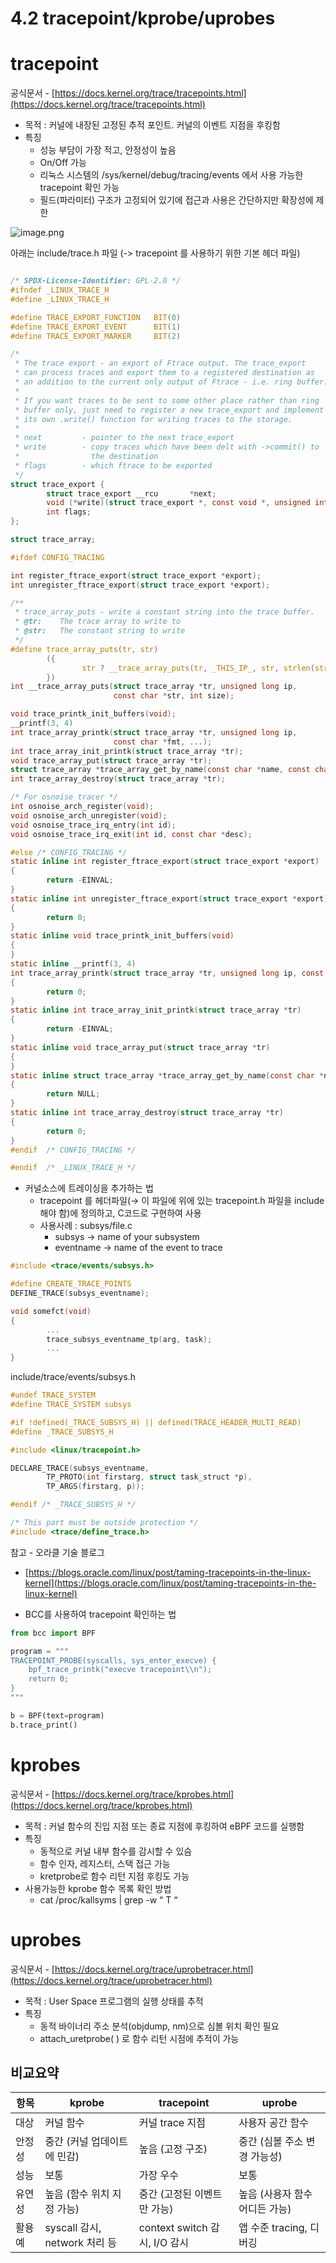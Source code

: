 # 4.2 tracepoint/kprobe/uprobes

# tracepoint

공식문서 - [https://docs.kernel.org/trace/tracepoints.html](https://docs.kernel.org/trace/tracepoints.html)

- 목적 : 커널에 내장된 고정된 추적 포인트. 커널의 이벤트 지점을 후킹함
- 특징
    - 성능 부담이 가장 적고, 안정성이 높음
    - On/Off 가능
    - 리눅스 시스템의 /sys/kernel/debug/tracing/events 에서 사용 가능한 tracepoint 확인 가능
    - 필드(파라미터) 구조가 고정되어 있기에 접근과 사용은 간단하지만 확장성에 제한

![image.png](resource/image.png)

아래는  include/trace.h 파일 (-> tracepoint 를 사용하기 위한 기본 헤더 파일)

```c

/* SPDX-License-Identifier: GPL-2.0 */
#ifndef _LINUX_TRACE_H
#define _LINUX_TRACE_H

#define TRACE_EXPORT_FUNCTION   BIT(0)
#define TRACE_EXPORT_EVENT      BIT(1)
#define TRACE_EXPORT_MARKER     BIT(2)

/*
 * The trace export - an export of Ftrace output. The trace_export
 * can process traces and export them to a registered destination as
 * an addition to the current only output of Ftrace - i.e. ring buffer.
 *
 * If you want traces to be sent to some other place rather than ring
 * buffer only, just need to register a new trace_export and implement
 * its own .write() function for writing traces to the storage.
 *
 * next         - pointer to the next trace_export
 * write        - copy traces which have been delt with ->commit() to
 *                the destination
 * flags        - which ftrace to be exported
 */
struct trace_export {
        struct trace_export __rcu       *next;
        void (*write)(struct trace_export *, const void *, unsigned int);
        int flags;
};

struct trace_array;

#ifdef CONFIG_TRACING

int register_ftrace_export(struct trace_export *export);
int unregister_ftrace_export(struct trace_export *export);

/**
 * trace_array_puts - write a constant string into the trace buffer.
 * @tr:    The trace array to write to
 * @str:   The constant string to write
 */
#define trace_array_puts(tr, str)                                       \
        ({                                                              \
                str ? __trace_array_puts(tr, _THIS_IP_, str, strlen(str)) : -1; \
        })
int __trace_array_puts(struct trace_array *tr, unsigned long ip,
                       const char *str, int size);

void trace_printk_init_buffers(void);
__printf(3, 4)
int trace_array_printk(struct trace_array *tr, unsigned long ip,
                       const char *fmt, ...);
int trace_array_init_printk(struct trace_array *tr);
void trace_array_put(struct trace_array *tr);
struct trace_array *trace_array_get_by_name(const char *name, const char *systems);
int trace_array_destroy(struct trace_array *tr);

/* For osnoise tracer */
int osnoise_arch_register(void);
void osnoise_arch_unregister(void);
void osnoise_trace_irq_entry(int id);
void osnoise_trace_irq_exit(int id, const char *desc);

#else /* CONFIG_TRACING */
static inline int register_ftrace_export(struct trace_export *export)
{
        return -EINVAL;
}
static inline int unregister_ftrace_export(struct trace_export *export)
{
        return 0;
}
static inline void trace_printk_init_buffers(void)
{
}
static inline __printf(3, 4)
int trace_array_printk(struct trace_array *tr, unsigned long ip, const char *fmt, ...)
{
        return 0;
}
static inline int trace_array_init_printk(struct trace_array *tr)
{
        return -EINVAL;
}
static inline void trace_array_put(struct trace_array *tr)
{
}
static inline struct trace_array *trace_array_get_by_name(const char *name, const char *systems)
{
        return NULL;
}
static inline int trace_array_destroy(struct trace_array *tr)
{
        return 0;
}
#endif  /* CONFIG_TRACING */

#endif  /* _LINUX_TRACE_H */
```

- 커널소스에 트레이싱을 추가하는 법
    - tracepoint 를 헤더파일(→ 이 파일에 위에 있는 tracepoint.h 파일을 include 해야 함)에 정의하고, C코드로 구현하여 사용
    - 사용사례 : subsys/file.c
        - subsys → name of your subsystem
        - eventname → name of the event to trace

```c
#include <trace/events/subsys.h>

#define CREATE_TRACE_POINTS
DEFINE_TRACE(subsys_eventname);

void somefct(void)
{
        ...
        trace_subsys_eventname_tp(arg, task); 
        ...
}
```

include/trace/events/subsys.h

```c
#undef TRACE_SYSTEM
#define TRACE_SYSTEM subsys

#if !defined(_TRACE_SUBSYS_H) || defined(TRACE_HEADER_MULTI_READ)
#define _TRACE_SUBSYS_H

#include <linux/tracepoint.h>

DECLARE_TRACE(subsys_eventname,
        TP_PROTO(int firstarg, struct task_struct *p),
        TP_ARGS(firstarg, p));

#endif /* _TRACE_SUBSYS_H */

/* This part must be outside protection */
#include <trace/define_trace.h>
```

참고 - 오라클 기술 블로그

- [https://blogs.oracle.com/linux/post/taming-tracepoints-in-the-linux-kernel](https://blogs.oracle.com/linux/post/taming-tracepoints-in-the-linux-kernel)

- BCC를 사용하여 tracepoint 확인하는 법

```python
from bcc import BPF

program = """
TRACEPOINT_PROBE(syscalls, sys_enter_execve) {
    bpf_trace_printk("execve tracepoint\\n");
    return 0;
}
"""

b = BPF(text=program)
b.trace_print()
```

# kprobes

공식문서 - [https://docs.kernel.org/trace/kprobes.html](https://docs.kernel.org/trace/kprobes.html)

- 목적 : 커널 함수의 진입 지점 또는 종료 지점에 후킹하여 eBPF 코드를 실행함
- 특징
    - 동적으로 커널 내부 함수를 감시할 수 있슴
    - 함수 인자, 레지스터, 스택 접근 가능
    - kretprobe로 함수 리턴 지점 후킹도 가능
- 사용가능한 kprobe 함수 목록 확인 방법
    - cat /proc/kallsyms | grep -w “ T “

# uprobes

공식문서 - [https://docs.kernel.org/trace/uprobetracer.html](https://docs.kernel.org/trace/uprobetracer.html)

- 목적 :  User Space 프로그램의 실행 상태를 추적
- 특징
    - 동적 바이너리 주소 분석(objdump, nm)으로 심볼 위치 확인 필요
    - attach_uretprobe( ) 로 함수 리턴 시점에 추적이 가능

## 비교요약

| **항목** | **kprobe** | **tracepoint** | **uprobe** |
| --- | --- | --- | --- |
| 대상 | 커널 함수 | 커널 trace 지점 | 사용자 공간 함수 |
| 안정성 | 중간 (커널 업데이트에 민감) | 높음 (고정 구조) | 중간 (심볼 주소 변경 가능성) |
| 성능 | 보통 | 가장 우수 | 보통 |
| 유연성 | 높음 (함수 위치 지정 가능) | 중간 (고정된 이벤트만 가능) | 높음 (사용자 함수 어디든 가능) |
| 활용 예 | syscall 감시, network 처리 등 | context switch 감시, I/O 감시 | 앱 수준 tracing, 디버깅 |

